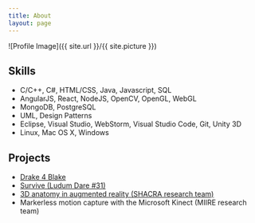 ```yaml
---
title: About
layout: page
---
```

![Profile Image]({{ site.url }}/{{ site.picture }})

<h2>Skills</h2>

<ul class="skill-list">
	<li>C/C++, C#, HTML/CSS, Java, Javascript, SQL</li>
	<li>AngularJS, React, NodeJS, OpenCV, OpenGL, WebGL</li>
	<li>MongoDB, PostgreSQL</li>
	<li>UML, Design Patterns</li>
	<li>Eclipse, Visual Studio, WebStorm, Visual Studio Code, Git, Unity 3D</li>
	<li>Linux, Mac OS X, Windows</li>
</ul>

<h2>Projects</h2>

<ul>
	<li><a href="https://github.com/sterlingwes/drake4blake" target="_blank">Drake 4 Blake</a></li>
	<li><a href="https://github.com/derekhendrickx/LD31-Survive" target="_blank">Survive (Ludum Dare #31)</a></li>
	<li><a href="https://youtu.be/nnkq6x-22-A?list=PLUL4URpE8LkTLoATVhdhU_kNFuLOD-pH8" target="_blank">3D anatomy in augmented reality (SHACRA research team)</a></li>
	<li>Markerless motion capture with the Microsoft Kinect (MIIRE research team)</li>
</ul>
